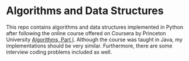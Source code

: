# Algorithms and Data Structures

This repo contains algorithms and data structures implemented in Python after following the online course offered on Coursera by Princeton University [Algorithms, Part I](https://www.coursera.org/learn/algorithms-part1/home/welcome). Although the course was taught in Java, my implementations should be very similar. Furthermore, there are some interview coding problems included as well.
